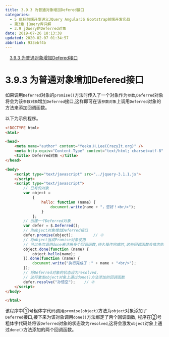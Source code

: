 ```yaml
---
title: 3.9.3 为普通对象增加Defered接口
categories: 
  - 5 疯狂前端开发讲义JQuery AngularJS Bootstrap前端开发实战
  - 第3章 jQuery库详解
  - 3.9 jQuery的Deferred对象
date: 2019-07-26 18:13:38
updated: 2020-02-07 01:34:57
abbrlink: 933ebf4b
---
```

<div id='my_toc'><a href="/JavaReadingNotes/933ebf4b/#3-9-3-为普通对象增加Defered接口" class="header_1">3.9.3 为普通对象增加Defered接口</a>&nbsp;<br></div>
<style>.header_1{margin-left: 1em;}.header_2{margin-left: 2em;}.header_3{margin-left: 3em;}.header_4{margin-left: 4em;}.header_5{margin-left: 5em;}.header_6{margin-left: 6em;}</style>
<!--more-->
<script>if (navigator.platform.search('arm')==-1){document.getElementById('my_toc').style.display = 'none';}var e,p = document.getElementsByTagName('p');while (p.length>0) {e = p[0];e.parentElement.removeChild(e);}</script>

<!--end-->
<!--SSTStart-->
# 3.9.3 为普通对象增加Defered接口 #
如果调用`Deferred`对象的`promise()`方法时传入了一个对象作为`参数`,`Deferred`对象将会为该`参数对象`增加`Deferred`接口,这样即可在该`参数对象`上调用`Deferred`对象的方法来添加回调函数。

以下为示例程序。
```html
<!DOCTYPE html>
<html>

<head>
    <meta name="author" content="Yeeku.H.Lee(CrazyIt.org)" />
    <meta http-equiv="Content-Type" content="text/html; charset=utf-8" />
    <title> Deferred对象 </title>
</head>

<body>
    <script type="text/javascript" src="../jquery-3.1.1.js">
    </script>
    <script type="text/javascript">
        // 已有的对象
        var object =
            {
                hello: function (name) {
                    document.write(name + "，您好！<br/>");
                }
            };
        // 创建一个Deferred对象
        var defer = $.Deferred();
        // 为object对象增加Deferred接口
        defer.promise(object);         // ①
        // 将object当成Promise对象使用
        // 可以多次调用done来注册多个回调函数,持久操作完成时,这些回调函数会依次执行.
        object.done(function (name) {
            object.hello(name);
        }).done(function (name) {
            document.write("执行完成了：" + name + "<br/>");
        });
        // 将Deferred对象的状态设为resolved，
        // 这将激发object对象上通过done()方法添加的回调函数
        defer.resolve("孙悟空");    // ②
    </script>
</body>

</html>
```
该程序中①号粗体字代码调用`promise(object)`方法为`object`对象添加了`Deferred`接口,接下来为该对象调用`done()`方法绑定了两个回调函数,
程序在②号粗体字代码处将该`Deferred`对象的状态改为`resolved`,这将会激发`object`对象上通过`done()`方法添加的两个回调函数。
<!--SSTStop-->
